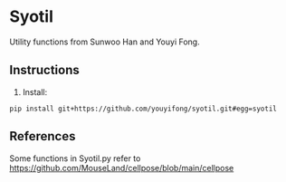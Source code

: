 # Syotil

Utility functions from Sunwoo Han and Youyi Fong.

## Instructions

1. Install:

```
pip install git+https://github.com/youyifong/syotil.git#egg=syotil
```

## References

Some functions in Syotil.py refer to https://github.com/MouseLand/cellpose/blob/main/cellpose

